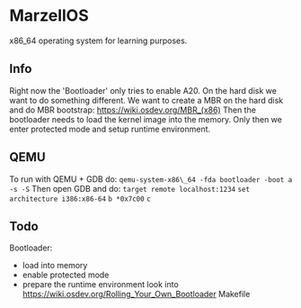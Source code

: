 # MarzellOS

x86\_64 operating system for learning purposes.

## Info
Right now the 'Bootloader' only tries to enable A20.
On the hard disk we want to do something different.
We want to create a MBR on the hard disk and do MBR bootstrap:
<https://wiki.osdev.org/MBR_(x86)>
Then the bootloader needs to load the kernel image into the memory.
Only then we enter protected mode and setup runtime environment.


## QEMU
To run with QEMU + GDB do:
`qemu-system-x86\_64 -fda bootloader -boot a -s -S`
Then open GDB and do:
`target remote localhost:1234`
`set architecture i386:x86-64`
`b *0x7c00`
`c`

## Todo
Bootloader:
- load into memory
- enable protected mode
- prepare the runtime environment
look into <https://wiki.osdev.org/Rolling_Your_Own_Bootloader>
Makefile
